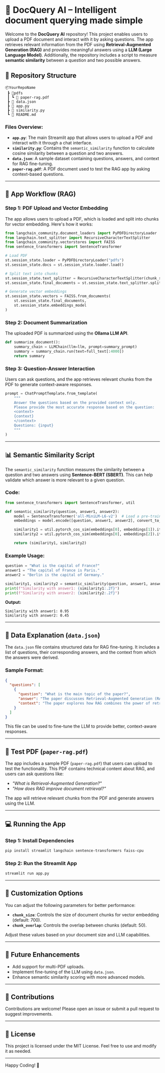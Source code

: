 # 🧠 DocQuery AI – Intelligent document querying made simple
Welcome to the **DocQuery AI** repository! This project enables users to upload a PDF document and interact with it by asking questions. The app retrieves relevant information from the PDF using **Retrieval-Augmented Generation (RAG)** and provides meaningful answers using a **LLM (Large Language Model)**. Additionally, the repository includes a script to measure **semantic similarity** between a question and two possible answers.

## 📁 **Repository Structure**
```
📦YourRepoName
 ┣ 📂pdfs
 ┃ ┗ 📄 paper-rag.pdf
 ┣ 📄 data.json
 ┣ 📄 app.py
 ┣ 📄 similarity.py
 ┗ 📄 README.md
```

### **Files Overview:**
- **`app.py`**: The main Streamlit app that allows users to upload a PDF and interact with it through a chat interface.
- **`similarity.py`**: Contains the `semantic_similarity` function to calculate cosine similarity between a question and two answers.
- **`data.json`**: A sample dataset containing questions, answers, and context for RAG fine-tuning.
- **`paper-rag.pdf`**: A PDF document used to test the RAG app by asking context-based questions.

---

## 🚀 **App Workflow (RAG)**
### **Step 1: PDF Upload and Vector Embedding**
The app allows users to upload a PDF, which is loaded and split into chunks for vector embedding. Here's how it works:

```python
from langchain_community.document_loaders import PyPDFDirectoryLoader
from langchain.text_splitter import RecursiveCharacterTextSplitter
from langchain_community.vectorstores import FAISS
from sentence_transformers import SentenceTransformer

# Load PDF
st.session_state.loader = PyPDFDirectoryLoader("pdfs")
st.session_state.docs = st.session_state.loader.load()

# Split text into chunks
st.session_state.text_splitter = RecursiveCharacterTextSplitter(chunk_size=700, chunk_overlap=50)
st.session_state.final_documents = st.session_state.text_splitter.split_documents(st.session_state.docs[:30])

# Generate vector embeddings
st.session_state.vectors = FAISS.from_documents(
    st.session_state.final_documents,
    st.session_state.embeddings_model
)
```

### **Step 2: Document Summarization**
The uploaded PDF is summarized using the **Ollama LLM API**.

```python
def summarize_document():
    summary_chain = LLMChain(llm=llm, prompt=summary_prompt)
    summary = summary_chain.run(text=full_text[:4000])
    return summary
```

### **Step 3: Question-Answer Interaction**
Users can ask questions, and the app retrieves relevant chunks from the PDF to generate context-aware responses.

```python
prompt = ChatPromptTemplate.from_template(
    """
    Answer the questions based on the provided context only.
    Please provide the most accurate response based on the question:
    <context>
    {context}
    </context>
    Questions: {input}
    """
)
```

---

## 📊 **Semantic Similarity Script**
The `semantic_similarity` function measures the similarity between a question and two answers using **Sentence-BERT (SBERT)**. This can help validate which answer is more relevant to a given question.

### **Code:**
```python
from sentence_transformers import SentenceTransformer, util

def semantic_similarity(question, answer1, answer2):
    model = SentenceTransformer('all-MiniLM-L6-v2')  # Load a pre-trained Sentence-BERT model
    embeddings = model.encode([question, answer1, answer2], convert_to_tensor=True)

    similarity1 = util.pytorch_cos_sim(embeddings[0], embeddings[1]).item()
    similarity2 = util.pytorch_cos_sim(embeddings[0], embeddings[2]).item()

    return (similarity1, similarity2)
```

### **Example Usage:**
```python
question = "What is the capital of France?"
answer1 = "The capital of France is Paris."
answer2 = "Berlin is the capital of Germany."

similarity1, similarity2 = semantic_similarity(question, answer1, answer2)
print(f"Similarity with answer1: {similarity1:.2f}")
print(f"Similarity with answer2: {similarity2:.2f}")
```
**Output:**
```
Similarity with answer1: 0.95
Similarity with answer2: 0.45
```

---

## 📄 **Data Explanation (`data.json`)**
The `data.json` file contains structured data for RAG fine-tuning. It includes a list of questions, their corresponding answers, and the context from which the answers were derived.

### **Sample Format:**
```json
{
  "questions": [
    {
      "question": "What is the main topic of the paper?",
      "answer": "The paper discusses Retrieval-Augmented Generation (RAG) for document-based QA systems.",
      "context": "The paper explores how RAG combines the power of retrieval and generation for better document understanding."
    }
  ]
}
```

This file can be used to fine-tune the LLM to provide better, context-aware responses.

---

## 📘 **Test PDF (`paper-rag.pdf`)**
The app includes a sample PDF (`paper-rag.pdf`) that users can upload to test the functionality. This PDF contains technical content about RAG, and users can ask questions like:
- *"What is Retrieval-Augmented Generation?"*
- *"How does RAG improve document retrieval?"*

The app will retrieve relevant chunks from the PDF and generate answers using the LLM.

---

## 💻 **Running the App**
### **Step 1: Install Dependencies**
```bash
pip install streamlit langchain sentence-transformers faiss-cpu
```

### **Step 2: Run the Streamlit App**
```bash
streamlit run app.py
```

---

## 🔧 **Customization Options**
You can adjust the following parameters for better performance:
- **`chunk_size`**: Controls the size of document chunks for vector embedding (default: 700).
- **`chunk_overlap`**: Controls the overlap between chunks (default: 50).

Adjust these values based on your document size and LLM capabilities.

---

## 🧪 **Future Enhancements**
- Add support for multi-PDF uploads.
- Implement fine-tuning of the LLM using `data.json`.
- Enhance semantic similarity scoring with more advanced models.

---

## 🤖 **Contributions**
Contributions are welcome! Please open an issue or submit a pull request to suggest improvements.

---

## 📜 **License**
This project is licensed under the MIT License. Feel free to use and modify it as needed.

---

Happy Coding! 🚀

